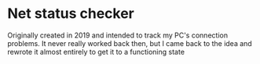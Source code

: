 # Net status checker
 Originally created in 2019 and intended to track my PC's connection problems. It never really worked back then, but I came back to the idea and rewrote it almost entirely to get it to a functioning state

